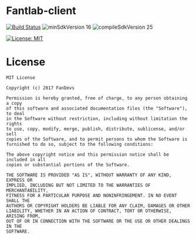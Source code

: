# Fantlab-client
[![Build Status](https://travis-ci.org/FanDevs/Fantlab-client.svg?branch=master)](https://travis-ci.org/FanDevs/Fantlab-client)
![minSdkVersion 16](https://img.shields.io/badge/minSdkVersion-16-green.svg?style=true)
![compileSdkVersion 25](https://img.shields.io/badge/compileSdkVersion-25-orange.svg?style=true)

[![License: MIT](https://img.shields.io/badge/License-MIT-yellow.svg)](https://opensource.org/licenses/MIT)

# License

    MIT License

    Copyright (c) 2017 FanDevs

    Permission is hereby granted, free of charge, to any person obtaining a copy
    of this software and associated documentation files (the "Software"), to deal
    in the Software without restriction, including without limitation the rights
    to use, copy, modify, merge, publish, distribute, sublicense, and/or sell
    copies of the Software, and to permit persons to whom the Software is
    furnished to do so, subject to the following conditions:

    The above copyright notice and this permission notice shall be included in all
    copies or substantial portions of the Software.

    THE SOFTWARE IS PROVIDED "AS IS", WITHOUT WARRANTY OF ANY KIND, EXPRESS OR
    IMPLIED, INCLUDING BUT NOT LIMITED TO THE WARRANTIES OF MERCHANTABILITY,
    FITNESS FOR A PARTICULAR PURPOSE AND NONINFRINGEMENT. IN NO EVENT SHALL THE
    AUTHORS OR COPYRIGHT HOLDERS BE LIABLE FOR ANY CLAIM, DAMAGES OR OTHER
    LIABILITY, WHETHER IN AN ACTION OF CONTRACT, TORT OR OTHERWISE, ARISING FROM,
    OUT OF OR IN CONNECTION WITH THE SOFTWARE OR THE USE OR OTHER DEALINGS IN THE
    SOFTWARE.
